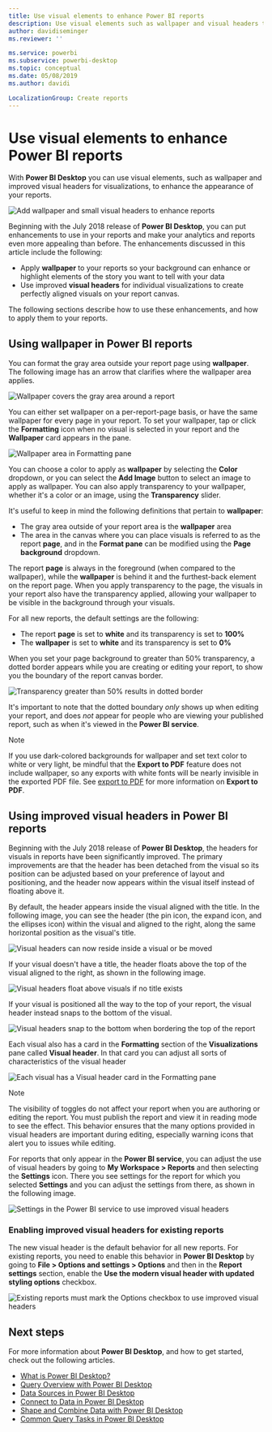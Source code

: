 ```yaml
---
title: Use visual elements to enhance Power BI reports
description: Use visual elements such as wallpaper and visual headers to enhance reports
author: davidiseminger
ms.reviewer: ''

ms.service: powerbi
ms.subservice: powerbi-desktop
ms.topic: conceptual
ms.date: 05/08/2019
ms.author: davidi

LocalizationGroup: Create reports
---
```

# Use visual elements to enhance Power BI reports

With **Power BI Desktop** you can use visual elements, such as wallpaper and improved visual headers for visualizations, to enhance the appearance of your reports.

![Add wallpaper and small visual headers to enhance reports](media/desktop-visual-elements-for-reports/visual-elements-for-reports_01.png)

Beginning with the July 2018 release of **Power BI Desktop**, you can put enhancements to use in your reports and make your analytics and reports even more appealing than before. The enhancements discussed in this article include the following: 

* Apply **wallpaper** to your reports so your background can enhance or highlight elements of the story you want to tell with your data
* Use improved **visual headers** for individual visualizations to create perfectly aligned visuals on your report canvas. 

The following sections describe how to use these enhancements, and how to apply them to your reports.

## Using wallpaper in Power BI reports

You can format the gray area outside your report page using **wallpaper**. The following image has an arrow that clarifies where the wallpaper area applies. 

![Wallpaper covers the gray area around a report](media/desktop-visual-elements-for-reports/visual-elements-for-reports_02.png)

You can either set wallpaper on a per-report-page basis, or have the same wallpaper for every page in your report. To set your wallpaper, tap or click the **Formatting** icon when no visual is selected in your report and the **Wallpaper** card appears in the pane.

![Wallpaper area in Formatting pane](media/desktop-visual-elements-for-reports/visual-elements-for-reports_03.png)

You can choose a color to apply as **wallpaper** by selecting the **Color** dropdown, or you can select the **Add Image** button to select an image to apply as wallpaper. You can also apply transparency to your wallpaper, whether it's a color or an image, using the **Transparency** slider.

It's useful to keep in mind the following definitions that pertain to **wallpaper**:

* The gray area outside of your report area is the **wallpaper** area
* The area in the canvas where you can place visuals is referred to as the report **page**, and in the **Format pane** can be modified using the **Page background** dropdown.

The report **page** is always in the foreground (when compared to the wallpaper), while the **wallpaper** is behind it and the furthest-back element on the report page. When you apply transparency to the page, the visuals in your report also have the transparency applied, allowing your wallpaper to be visible in the background through your visuals.

For all new reports, the default settings are the following:

* The report **page** is set to **white** and its transparency is set to **100%**
* The **wallpaper** is set to **white** and its transparency is set to **0%**

When you set your page background to greater than 50% transparency, a dotted border appears while you are creating or editing your report, to show you the boundary of the report canvas border. 

![Transparency greater than 50% results in dotted border](media/desktop-visual-elements-for-reports/visual-elements-for-reports_04.png)

It's important to note that the dotted boundary *only* shows up when editing your report, and does *not* appear for people who are viewing your published report, such as when it's viewed in the **Power BI service**.

> [!NOTE]
> If you use dark-colored backgrounds for wallpaper and set text color to white or very light, be mindful that the **Export to PDF** feature does not include wallpaper, so any exports with white fonts will be nearly invisible in the exported PDF file. See [export to PDF](desktop-export-to-pdf.md) for more information on **Export to PDF**.


## Using improved visual headers in Power BI reports

Beginning with the July 2018 release of **Power BI Desktop**, the headers for visuals in reports have been significantly improved. The primary improvements are that the header has been detached from the visual so its position can be adjusted based on your preference of layout and positioning, and the header now appears within the visual itself instead of floating above it. 

By default, the header appears inside the visual aligned with the title. In the following image, you can see the header (the pin icon, the expand icon, and the ellipses icon) within the visual and aligned to the right, along the same horizontal position as the visual's title.

![Visual headers can now reside inside a visual or be moved](media/desktop-visual-elements-for-reports/visual-elements-for-reports_05.png)

If your visual doesn't have a title, the header floats above the top of the visual aligned to the right, as shown in the following image. 

![Visual headers float above visuals if no title exists](media/desktop-visual-elements-for-reports/visual-elements-for-reports_07.png)

If your visual is positioned all the way to the top of your report, the visual header instead snaps to the bottom of the visual. 

![Visual headers snap to the bottom when bordering the top of the report](media/desktop-visual-elements-for-reports/visual-elements-for-reports_08.png)

Each visual also has a card in the **Formatting** section of the **Visualizations** pane called **Visual header**. In that card you can adjust all sorts of characteristics of the visual header

![Each visual has a Visual header card in the Formatting pane](media/desktop-visual-elements-for-reports/visual-elements-for-reports_09.png)

> [!NOTE]
> The visibility of toggles do not affect your report when you are authoring or editing the report. You must publish the report and view it in reading mode to see the effect. This behavior ensures that the many options provided in visual headers are important during editing, especially warning icons that alert you to issues while editing.

For reports that only appear in the **Power BI service**, you can adjust the use of visual headers by going to **My Workspace > Reports** and then selecting the **Settings** icon. There you see settings for the report for which you selected **Settings** and you can adjust the settings from there, as shown in the following image.

![Settings in the Power BI service to use improved visual headers](media/desktop-visual-elements-for-reports/visual-elements-for-reports_10.png)

### Enabling improved visual headers for existing reports

The new visual header is the default behavior for all new reports. For existing reports, you need to enable this behavior in **Power BI Desktop** by going to **File > Options and settings > Options** and then in the **Report settings** section, enable the **Use the modern visual header with updated styling options** checkbox.

![Existing reports must mark the Options checkbox to use improved visual headers](media/desktop-visual-elements-for-reports/visual-elements-for-reports_06.png)


## Next steps
For more information about **Power BI Desktop**, and how to get started, check out the following articles.

* [What is Power BI Desktop?](desktop-what-is-desktop.md)
* [Query Overview with Power BI Desktop](../transform-model/desktop-query-overview.md)
* [Data Sources in Power BI Desktop](../connect-data/desktop-data-sources.md)
* [Connect to Data in Power BI Desktop](desktop-connect-to-data.md)
* [Shape and Combine Data with Power BI Desktop](../connect-data/desktop-shape-and-combine-data.md)
* [Common Query Tasks in Power BI Desktop](../transform-model/desktop-common-query-tasks.md)   
